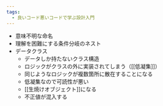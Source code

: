 ```yaml
---
tags:
  - 良いコード悪いコードで学ぶ設計入門
---
```

- 意味不明な命名
- 理解を困難にする条件分岐のネスト
- データクラス
	- データしか持たないクラス構造
	- ロジックがクラスの外に実装されてしまう（[[低凝集]]）
	- 同じようなロジックが複数箇所に散在することになる
	- 低凝集なので可読性が悪い
	- [[生焼けオブジェクト]]になる
	- 不正値が混入する